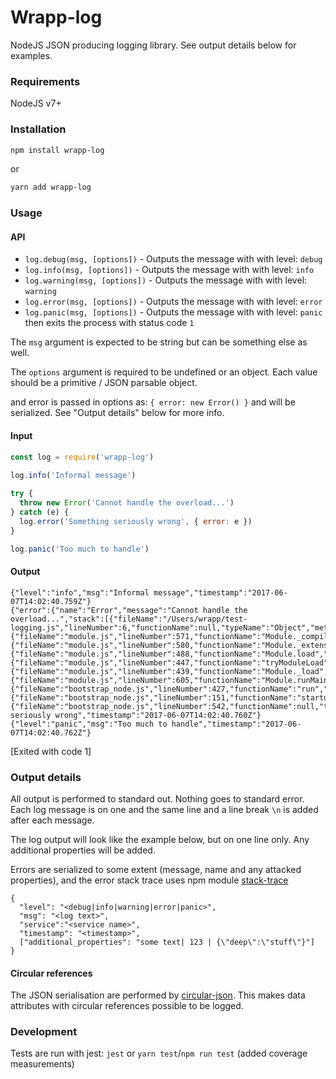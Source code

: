 # Wrapp-log

NodeJS JSON producing logging library. See output details below for examples.


### Requirements

NodeJS v7+


### Installation

```bash
npm install wrapp-log
```

or

```bash
yarn add wrapp-log
```


### Usage

#### API

 * `log.debug(msg, [options])` - Outputs the message with with level: `debug`
 * `log.info(msg, [options])` - Outputs the message with with level: `info`
 * `log.warning(msg, [options])` - Outputs the message with with level: `warning`
 * `log.error(msg, [options])` - Outputs the message with with level: `error`
 * `log.panic(msg, [options])` - Outputs the message with with level: `panic` then exits the process with status code `1`
 
 The `msg` argument is expected to be string but can be something else as well.
 
 The `options` argument is required to be undefined or an object. Each value should be a primitive / JSON parsable object.
  
 and error is passed in options as: `{ error: new Error() }` and will be serialized. See "Output details" below for more info.


#### Input

```js
const log = require('wrapp-log')
 
log.info('Informal message')

try {
  throw new Error('Cannot handle the overload...')
} catch (e) {
  log.error('Something seriously wrong', { error: e })
}

log.panic('Too much to handle')
```


#### Output

```
{"level":"info","msg":"Informal message","timestamp":"2017-06-07T14:02:40.759Z"}
{"error":{"name":"Error","message":"Cannot handle the overload...","stack":[{"fileName":"/Users/wrapp/test-logging.js","lineNumber":6,"functionName":null,"typeName":"Object","methodName":null,"columnNumber":9,"native":false},{"fileName":"module.js","lineNumber":571,"functionName":"Module._compile","typeName":"Module","methodName":"_compile","columnNumber":32,"native":false},{"fileName":"module.js","lineNumber":580,"functionName":"Module._extensions..js","typeName":"Object","methodName":".js","columnNumber":10,"native":false},{"fileName":"module.js","lineNumber":488,"functionName":"Module.load","typeName":"Module","methodName":"load","columnNumber":32,"native":false},{"fileName":"module.js","lineNumber":447,"functionName":"tryModuleLoad","typeName":null,"methodName":null,"columnNumber":12,"native":false},{"fileName":"module.js","lineNumber":439,"functionName":"Module._load","typeName":"Function","methodName":"_load","columnNumber":3,"native":false},{"fileName":"module.js","lineNumber":605,"functionName":"Module.runMain","typeName":"Module","methodName":"runMain","columnNumber":10,"native":false},{"fileName":"bootstrap_node.js","lineNumber":427,"functionName":"run","typeName":null,"methodName":null,"columnNumber":7,"native":false},{"fileName":"bootstrap_node.js","lineNumber":151,"functionName":"startup","typeName":null,"methodName":null,"columnNumber":9,"native":false},{"fileName":"bootstrap_node.js","lineNumber":542,"functionName":null,"typeName":null,"methodName":null,"columnNumber":3,"native":false}]},"level":"error","msg":"Something seriously wrong","timestamp":"2017-06-07T14:02:40.760Z"}
{"level":"panic","msg":"Too much to handle","timestamp":"2017-06-07T14:02:40.762Z"}
```

[Exited with code 1]


### Output details

All output is performed to standard out. Nothing goes to standard error.
Each log message is on one and the same line and a line break `\n` is added after each message.

The log output will look like the example below, but on one line only.
Any additional properties will be added.

Errors are serialized to some extent (message, name and any attacked properties), and the error stack trace uses npm module [stack-trace](https://www.npmjs.com/package/stack-trace)

```
{
  "level": "<debug|info|warning|error|panic>",
  "msg": "<log text>",
  "service":"<service name>",
  "timestamp": "<timestamp>",
  ["additional_properties": "some text| 123 | {\"deep\":\"stuff\"}"]
}
```


#### Circular references

The JSON serialisation are performed by [circular-json](https://www.npmjs.com/package/circular-json). This makes data attributes with circular references possible to be logged. 


### Development

Tests are run with jest: `jest` or `yarn test`/`npm run test` (added coverage measurements)
